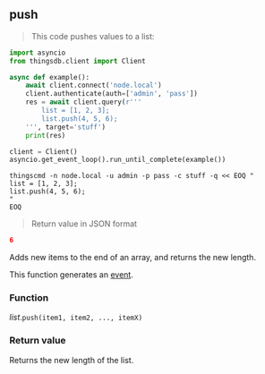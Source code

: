 ## push

> This code pushes values to a list:

```python
import asyncio
from thingsdb.client import Client

async def example():
    await client.connect('node.local')
    client.authenticate(auth=['admin', 'pass'])
    res = await client.query(r'''
        list = [1, 2, 3];
        list.push(4, 5, 6);
    ''', target='stuff')
    print(res)

client = Client()
asyncio.get_event_loop().run_until_complete(example())
```

```shell
thingscmd -n node.local -u admin -p pass -c stuff -q << EOQ "
list = [1, 2, 3];
list.push(4, 5, 6);
"
EOQ
```

> Return value in JSON format

```json
6
```

Adds new items to the end of an array, and returns the new length.

This function generates an [event](#events).

### Function
*list*.`push(item1, item2, ..., itemX)`

### Return value
Returns the new length of the list.